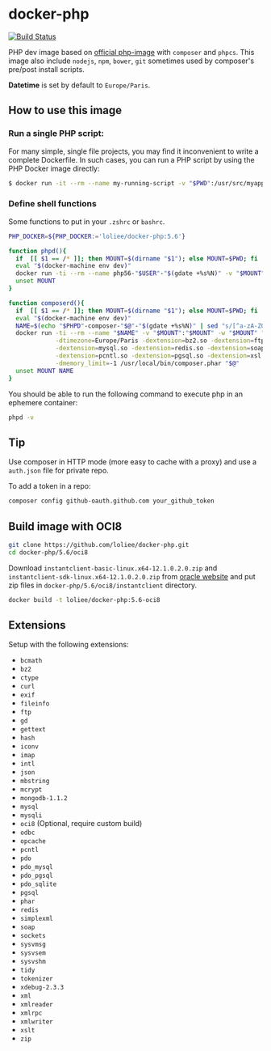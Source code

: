 # docker-php

[![Build Status](https://travis-ci.org/loliee/docker-php.svg?branch=master)](https://travis-ci.org/loliee/docker-php)

PHP dev image based on [official php-image](https://hub.docker.com/_/php/) with `composer` and `phpcs`.
This image also include `nodejs`, `npm`, `bower`, `git` sometimes used by composer's pre/post install scripts.

**Datetime** is set by default to `Europe/Paris`.

## How to use this image

### Run a single **PHP** script:

For many simple, single file projects, you may find it inconvenient to write a complete Dockerfile. In such cases, you can run a PHP script by using the PHP Docker image directly:

```bash
$ docker run -it --rm --name my-running-script -v "$PWD":/usr/src/myapp -w /usr/src/myapp loliee/docker-php:5.6 php your-script.php
```

### Define shell functions

Some functions to put in your `.zshrc` or `bashrc`.

```bash
PHP_DOCKER=${PHP_DOCKER:='loliee/docker-php:5.6'}

function phpd(){
  if  [[ $1 == /* ]]; then MOUNT=$(dirname "$1"); else MOUNT=$PWD; fi
  eval "$(docker-machine env dev)"
  docker run -ti --rm --name php56-"$USER"-"$(gdate +%s%N)" -v "$MOUNT":"$MOUNT" -w "$MOUNT" "$PHPD" php "$@"
  unset MOUNT
}

function composerd(){
  if  [[ $1 == /* ]]; then MOUNT=$(dirname "$1"); else MOUNT=$PWD; fi
  eval "$(docker-machine env dev)"
  NAME=$(echo "$PHPD"-composer-"$@"-"$(gdate +%s%N)" | sed "s/[^a-zA-Z0-9_.-]/_/g")
  docker run -ti --rm --name "$NAME" -v "$MOUNT":"$MOUNT" -w "$MOUNT" "$PHPD" php -n \
             -dtimezone=Europe/Paris -dextension=bz2.so -dextension=ftp.so -dextension=intl.so \
             -dextension=mysql.so -dextension=redis.so -dextension=soap.so -dextension=tidy.so \
             -dextension=pcntl.so -dextension=pgsql.so -dextension=xsl.so -dextension=zip.so \
             -dmemory_limit=-1 /usr/local/bin/composer.phar "$@"
  unset MOUNT NAME
}
```

You should be able to run the following command to execute php in an ephemere container:

```bash
phpd -v
```

## Tip

Use composer in HTTP mode (more easy to cache with a proxy) and use a `auth.json` file for private repo.

To add a token in a repo:

```bash
composer config github-oauth.github.com your_github_token 
```

## Build image with OCI8

```bash
git clone https://github.com/loliee/docker-php.git
cd docker-php/5.6/oci8
```

Download `instantclient-basic-linux.x64-12.1.0.2.0.zip` and `instantclient-sdk-linux.x64-12.1.0.2.0.zip` from [oracle website](http://www.oracle.com/technetwork/topics/linuxx86-64soft-092277.html) and put zip files in `docker-php/5.6/oci8/instantclient` directory.

```bash
docker build -t loliee/docker-php:5.6-oci8
```

## Extensions
Setup with the following extensions:

 - `bcmath`
 - `bz2`
 - `ctype`
 - `curl`
 - `exif`
 - `fileinfo`
 - `ftp`
 - `gd`
 - `gettext`
 - `hash`
 - `iconv`
 - `imap`
 - `intl`
 - `json`
 - `mbstring`
 - `mcrypt`
 - `mongodb-1.1.2`
 - `mysql`
 - `mysqli`
 - `oci8` (Optional, require custom build)
 - `odbc`
 - `opcache`
 - `pcntl`
 - `pdo`
 - `pdo_mysql`
 - `pdo_pgsql`
 - `pdo_sqlite`
 - `pgsql`
 - `phar`
 - `redis`
 - `simplexml`
 - `soap`
 - `sockets`
 - `sysvmsg`
 - `sysvsem`
 - `sysvshm`
 - `tidy`
 - `tokenizer`
 - `xdebug-2.3.3`
 - `xml`
 - `xmlreader`
 - `xmlrpc`
 - `xmlwriter`
 - `xslt`
 - `zip`
